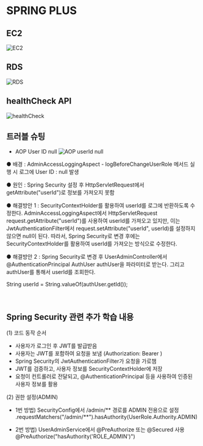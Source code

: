 # SPRING PLUS

## EC2
![EC2](https://github.com/user-attachments/assets/5110a8fc-1c8d-4539-8aee-cc175adfcf92)

## RDS
![RDS](https://github.com/user-attachments/assets/b52f31a4-a7b0-4bda-98e6-d5a1cde07e92)

## healthCheck API
![healthCheck](https://github.com/user-attachments/assets/1dc691d8-38e7-4c55-917f-88cb690dd04f)

## 트러블 슈팅 
- AOP User ID null
![AOP userId null](https://github.com/user-attachments/assets/fff8de43-44dc-4661-9864-ccfa7ba2f49e)

● 배경
: AdminAccessLoggingAspect - logBeforeChangeUserRole 메서드 실행 시 로그에 User ID : null 발생

● 원인
: Spring Security 설정 후 HttpServletRequest에서 getAttribute("userId")로 정보를 가져오지 못함

● 해결방안 1
: SecurityContextHolder를 활용하여 userId를 로그에 반환하도록 수정한다.
AdminAccessLoggingAspect에서 HttpServletRequest request.getAttribute("userId")를 사용하여 userId를 가져오고 있지만, 이는 JwtAuthenticationFilter에서 request.setAttribute("userId", userId)를 설정하지 않으면 null이 된다.
따라서, Spring Security로 변경 후에는 SecurityContextHolder를 활용하여 userId를 가져오는 방식으로 수정한다.

● 해결방안 2
: Spring Security로 변경 후 UserAdminController에서 @AuthenticationPrincipal AuthUser authUser을 파라미터로 받는다. 그리고 authUser를 통해서 userId를 조회한다.

String userId = String.valueOf(authUser.getId());
  
<br/>
    
## Spring Security 관련 추가 학습 내용
(1) 코드 동작 순서
- 사용자가 로그인 후 JWT를 발급받음
- 사용자는 JWT를 포함하여 요청을 보냄 (Authorization: Bearer <TOKEN>)
- Spring Security의 JwtAuthenticationFilter가 요청을 가로챔
- JWT를 검증하고, 사용자 정보를 SecurityContextHolder에 저장
- 요청이 컨트롤러로 전달되고, @AuthenticationPrincipal 등을 사용하여 인증된 사용자 정보를 활용

(2) 권한 설정(ADMIN)
- 1번 방법) SecurityConfig에서 /admin/** 경로를 ADMIN 전용으로 설정  
.requestMatchers("/admin/**").hasAuthority(UserRole.Authority.ADMIN) 

- 2번 방법) UserAdminService에서 @PreAuthorize 또는 @Secured 사용  
@PreAuthorize("hasAuthority('ROLE_ADMIN')")


